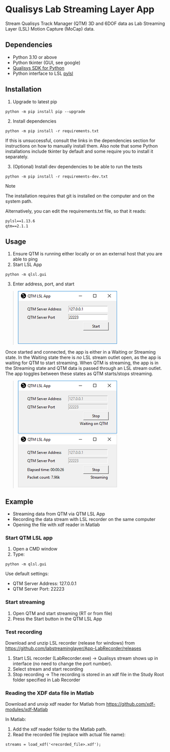 # Qualisys Lab Streaming Layer App
Stream Qualisys Track Manager (QTM) 3D and 6DOF data as Lab Streaming Layer (LSL) Motion Capture (MoCap) data.

## Dependencies
- Python 3.10 or above
- Python tkinter (GUI, see google)
- [Qualisys SDK for Python](https://github.com/qualisys/qualisys_python_sdk)
- Python interface to LSL [pylsl](https://github.com/labstreaminglayer/liblsl-Python)

## Installation
1. Upgrade to latest pip
```
python -m pip install pip --upgrade
```
2. Install dependencies
```
python -m pip install -r requirements.txt
```

If this is unsuccessful, consult the links in the dependencies section for instructions on how to manually install them. Also note that some Python installations include tkinter by default and some require you to install it separately.

3. (Optional) Install dev dependencies to be able to run the tests
```
python -m pip install -r requirements-dev.txt
```
> [!NOTE]
> The installation requires that git is installed on the computer and on the system path.
> 
> Alternatively, you can edit the requirements.txt file, so that it reads:
> ```
> pylsl==1.13.6
> qtm==2.1.1
> ```

## Usage
1. Ensure QTM is running either locally or on an external host that you are able to ping
2. Start LSL App
```
python -m qlsl.gui
```
3. Enter address, port, and start
> ![qtm_lsl_init.PNG](images/qtm_lsl_init.PNG)

Once started and connected, the app is either in a Waiting or Streaming state. In the Waiting state there is _no_ LSL stream outlet open, as the app is waiting for QTM to start streaming. When QTM is streaming, the app is in the Streaming state and QTM data is passed through an LSL stream outlet. The app toggles between these states as QTM starts/stops streaming.
> ![qtm_lsl_wait.PNG](images/qtm_lsl_wait.PNG)
![qtm_lsl_stream.PNG](images/qtm_lsl_stream.PNG)

## Example
- Streaming data from QTM via QTM LSL App
- Recording the data stream with LSL recorder on the same computer
- Opening the file with xdf reader in Matlab

### Start QTM LSL app
1. Open a CMD window
2. Type:
```
python -m qlsl.gui
```

Use default settings:
- QTM Server Address: 127.0.0.1
- QTM Server Port: 22223

### Start streaming
1. Open QTM and start streaming (RT or from file)
2. Press the Start button in the QTM LSL App

### Test recording
Download and unzip LSL recorder (release for windows) from https://github.com/labstreaminglayer/App-LabRecorder/releases

1. Start LSL recorder (LabRecorder.exe)
-> Qualisys stream shows up in interface (no need to change the port number).
2. Select stream and start recording
3. Stop recording
-> The recording is stored in an xdf file in the Study Root folder specified in Lab Recorder

### Reading the XDF data file in Matlab
Download and unxip xdf reader for Matlab from https://github.com/xdf-modules/xdf-Matlab

In Matlab:
1. Add the xdf reader folder to the Matlab path.
2. Read the recorded file (replace with actual file name):

```
streams = load_xdf('<recorded_file>.xdf');
```

